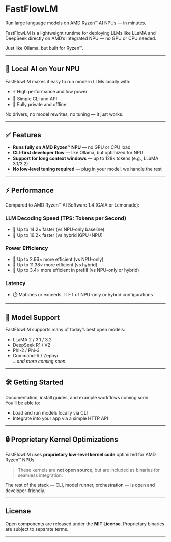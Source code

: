 # FastFlowLM

Run large language models on AMD Ryzen™ AI NPUs — in minutes.

FastFlowLM is a lightweight runtime for deploying LLMs like LLaMA and DeepSeek directly on AMD’s integrated NPU — no GPU or CPU needed.

Just like Ollama, but built for Ryzen™.

---

## 🧠 Local AI on Your NPU

FastFlowLM makes it easy to run modern LLMs locally with:
- ⚡ High performance and low power
- 🧰 Simple CLI and API
- 🔐 Fully private and offline

No drivers, no model rewrites, no tuning — it just works.

---

## ✅ Features

- **Runs fully on AMD Ryzen™ NPU** — no GPU or CPU load
- **CLI-first developer flow** — like Ollama, but optimized for NPU
- **Support for long context windows** — up to 128k tokens (e.g., LLaMA 3.1/3.2)
- **No low-level tuning required** — plug in your model, we handle the rest

---

## ⚡ Performance

Compared to AMD Ryzen™ AI Software 1.4 (GAIA or Lemonade):

### LLM Decoding Speed (TPS: Tokens per Second)
- 🚀 Up to 14.2× faster (vs NPU-only baseline)
- 🚀 Up to 16.2× faster (vs hybrid iGPU+NPU)

### Power Efficiency
- 🔋 Up to 2.66× more efficient (vs NPU-only)
- 🔋 Up to 11.38× more efficient (vs hybrid)
- 🔋 Up to 3.4× more efficient in prefill (vs NPU-only or hybrid)

### Latency
- ⏱️ Matches or exceeds TTFT of NPU-only or hybrid configurations

---

## 🧪 Model Support

FastFlowLM supports many of today’s best open models:
- LLaMA 2 / 3.1 / 3.2
- DeepSeek R1 / V2
- Phi-2 / Phi-3
- Command-R / Zephyr  
*…and more coming soon.*

---

## 🛠️ Getting Started

Documentation, install guides, and example workflows coming soon.  
You’ll be able to:
- Load and run models locally via CLI
- Integrate into your app via a simple HTTP API

---

## 🔒 Proprietary Kernel Optimizations

FastFlowLM uses **proprietary low-level kernel code** optimized for AMD Ryzen™ NPUs.  
> These kernels are **not open source**, but are included as binaries for seamless integration.

The rest of the stack — CLI, model runner, orchestration — is open and developer-friendly.

---

## License

Open components are released under the **MIT License**. Proprietary binaries are subject to separate terms.

---

